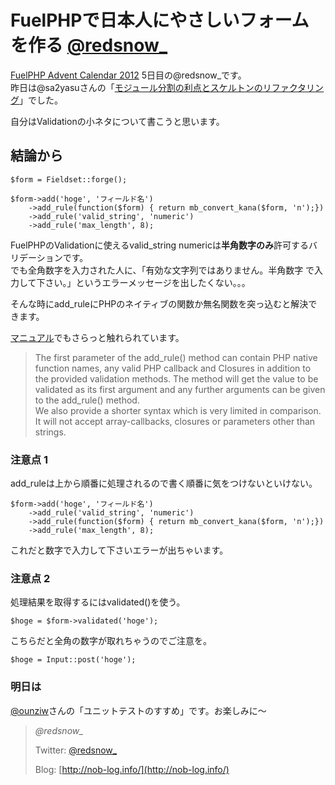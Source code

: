 FuelPHPで日本人にやさしいフォームを作る [@redsnow\_](https://twitter.com/redsnow_)
=======================================

[FuelPHP Advent Calendar 2012](http://atnd.org/events/33753) 5日目の@redsnow\_です。  
 昨日は@sa2yasuさんの「[モジュール分割の利点とスケルトンのリファクタリング](http://d.hatena.ne.jp/ya_sasak__ja/20121203/1354547064)」でした。

自分はValidationの小ネタについて書こうと思います。

## 結論から

~~~~ {.php style="font-family:monospace;"}
$form = Fieldset::forge();
 
$form->add('hoge', 'フィールド名')
    ->add_rule(function($form) { return mb_convert_kana($form, 'n');})
    ->add_rule('valid_string', 'numeric')
    ->add_rule('max_length', 8);
~~~~

FuelPHPのValidationに使えるvalid\_string numericは**半角数字のみ**許可するバリデーションです。  
 でも全角数字を入力された人に、「有効な文字列ではありません。半角数字 で入力して下さい。」というエラーメッセージを出したくない。。。

そんな時にadd\_ruleにPHPのネイティブの関数か無名関数を突っ込むと解決できます。

[マニュアル](http://fuelphp.com/docs/classes/validation/validation.html)でもさらっと触れられています。

> The first parameter of the add\_rule() method can contain PHP native function names, any valid PHP callback and Closures in addition to the provided validation methods. The method will get the value to be validated as its first argument and any further arguments can be given to the add\_rule() method.  
>  We also provide a shorter syntax which is very limited in comparison. It will not accept array-callbacks, closures or parameters other than strings.

### 注意点 1

add\_ruleは上から順番に処理されるので書く順番に気をつけないといけない。

~~~~ {.php style="font-family:monospace;"}
$form->add('hoge', 'フィールド名')
    ->add_rule('valid_string', 'numeric')
    ->add_rule(function($form) { return mb_convert_kana($form, 'n');})
    ->add_rule('max_length', 8);
~~~~

これだと数字で入力して下さいエラーが出ちゃいます。

### 注意点 2

処理結果を取得するにはvalidated()を使う。

~~~~ {.php style="font-family:monospace;"}
$hoge = $form->validated('hoge');
~~~~

こちらだと全角の数字が取れちゃうのでご注意を。

~~~~ {.php style="font-family:monospace;"}
$hoge = Input::post('hoge');
~~~~

### 明日は

[@ounziw](https://twitter.com/ounziw)さんの「ユニットテストのすすめ」です。お楽しみに〜

>*@redsnow\_*
>
>
>
>Twitter: [@redsnow\_](https://twitter.com/redsnow_)
>
>Blog: [http://nob-log.info/](http://nob-log.info/)

